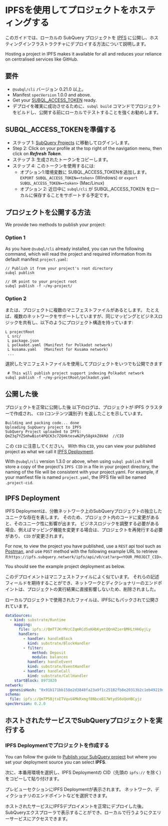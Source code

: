 # IPFSを使用してプロジェクトをホスティングする

このガイドでは、ローカルの SubQuery プロジェクトを [IPFS](https://ipfs.io/) に公開し、ホスティングインフラストラクチャにデプロイする方法について説明します。

Hosting a project in IPFS makes it available for all and reduces your reliance on centralised services like GitHub.

## 要件

- `@subql/cli` バージョン 0.21.0 以上。
- Manifest `specVersion` 1.0.0 and above.
- Get your [SUBQL_ACCESS_TOKEN](ipfs.md#prepare-your-subql-access-token) ready.
- デプロイを確実に成功させるために、`subql build` コマンドでプロジェクトをビルドし、公開する前にローカルでテストすることを強くお勧めします。

## SUBQL_ACCESS_TOKENを準備する

- ステップ 1: [SubQuery Projects](https://project.subquery.network/) に移動してログインします。
- Step 2: Click on your profile at the top right of the navigation menu, then click on **_Refresh Token_**.
- ステップ 3: 生成されたトークンをコピーします。
- ステップ 4: このトークンを使用するには:
  - オプション1:環境変数に SUBQL_ACCESS_TOKENを追加します。 `EXPORT SUBQL_ACCESS_TOKEN=<token>` (Windows) or `export SUBQL_ACCESS_TOKEN=<token>` (Mac/Linux)
  - オプション 2: 近日中に `subql/cli` が SUBQL_ACCESS_TOKEN をローカルに保存することをサポートする予定です。

## プロジェクトを公開する方法

We provide two methods to publish your project:

### Option 1

As you have `@subql/cli` already installed, you can run the following command, which will read the project and required information from its default manifest `project.yaml`:

```
// Publish it from your project's root directory
subql publish

// OR point to your project root
subql publish -f ~/my-project/
```

### Option 2

または、プロジェクトに複数のマニフェストファイルがあるとします。 たとえば、複数のネットワークをサポートしていますが、同じマッピングとビジネスロジックを共有し、以下のようにプロジェクト構造を持っています:

```
L projectRoot
 L src/
 L package.json
 L polkadot.yaml (Manifest for Polkadot network)
 L kusama.yaml   (Manifest for Kusama network)
 ...
```

選択したマニフェストファイルを使用してプロジェクトをいつでも公開できます

```
 # This will publish project support indexing Polkadot network
subql publish -f ~/my-projectRoot/polkadot.yaml
```

## 公開した後

プロジェクトを正常に公開した後 以下のログは、プロジェクトが IPFS クラスターで作成され、 `CID` (コンテンツ識別子) を返したことを示しています。

```
Building and packing code... done
Uploading SupQuery project to IPFS
SubQuery Project uploaded to IPFS: QmZ3q7YZSmhwBiot4PQCK3c7Z6HkteswN2Py58gkkZ8kNd  //CID
```

この `CID` に注意してください。 With this `CID`, you can view your published project as what we call it [IPFS Deployment](ipfs.md#ipfs-deployment).

With `@subql/cli` version 1.3.0 or above, when using `subql publish` it will store a copy of the project's `IPFS CID` in a file in your project directory, the naming of the file will be consistent with your project.yaml. For example, if your manfiest file is named `project.yaml`, the IPFS file will be named  `.project-cid`.

## IPFS Deployment

IPFS Deploymentは、分散ネットワーク上のSubQueryプロジェクトの独立したユニークな存在を表します。 そのため、プロジェクト内のコードに変更があると、そのユニーク性に影響が出ます。 ビジネスロジックを調整する必要がある場合、例えばマッピング機能を変更する場合は、プロジェクトを再発行する必要があり、 `CID` が変更されます。

For now, to view the project you have published, use a `REST` api tool such as [Postman](https://web.postman.co/), and use `POST` method with the following example URL to retrieve it:`https://ipfs.subquery.network/ipfs/api/v0/cat?arg=<YOUR_PROJECT_CID>`.

You should see the example project deployment as below.

このデプロイメントはマニフェストファイルによく似ています。 それらの記述フィールドを期待することができ、ネットワークとディクショナリーのエンドポイントは、プロジェクトの実行結果に直接影響しないため、削除されました。

ローカルプロジェクトで使用されたファイルは、IPFSにもパックされて公開されています。

```yaml
dataSources:
  - kind: substrate/Runtime
    mapping:
      file: ipfs://QmTTJKrMVzCZqmRCd5xKHbKymtQQnHZierBMHLtHHGyjLy
      handlers:
        - handler: handleBlock
          kind: substrate/BlockHandler
        - filter:
            method: Deposit
            module: balances
          handler: handleEvent
          kind: substrate/EventHandler
        - handler: handleCall
          kind: substrate/CallHandler
    startBlock: 8973820
network:
  genesisHash: "0x91b171bb158e2d3848fa23a9f1c25182fb8e20313b2c1eb49219da7a70ce90c3"
schema:
  file: ipfs://QmTP5BjtxETVqvU4MkRxmgf8NbceB17WtydS6oQeHBCyjz
specVersion: 0.2.0
```

## ホストされたサービスでSubQueryプロジェクトを実行する

### IPFS Deploymentでプロジェクトを作成する

You can follow the guide to [Publish your SubQuery project](../run_publish/publish.md) but where you set your deployment source you can select **IPFS**.

次に、本番用環境を選択し、IPFS Deploymentの CID（先頭の `ipfs://` を除く）をコピーして貼り付けます。

プレビューセクションにIPFS Deploymentが表示されます。 ネットワーク、ディクショナリのエンドポイントなどを選択できます。

ホストされたサービスにIPFSデプロイメントを正常にデプロイした後。 SubQueryエクスプローラで表示することができ、ローカルで行うようにクエリーサービスにアクセスできます。

